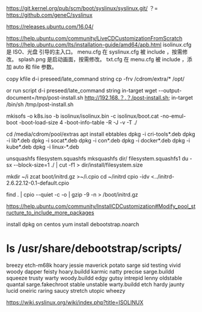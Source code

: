https://git.kernel.org/pub/scm/boot/syslinux/syslinux.git/    ？=  https://github.com/geneC/syslinux

https://releases.ubuntu.com/16.04/

https://help.ubuntu.com/community/LiveCDCustomizationFromScratch
https://help.ubuntu.com/lts/installation-guide/amd64/apb.html
isolinux.cfg 是 ISO、光盘 引导的主入口。
menu.cfg 在 syslinux.cfg 被 include ，按需修改。
splash.png 是启动画面，按需修改。
txt.cfg 在 menu.cfg 被 include ，添加 auto 和 file 参数。

copy kfile 
d-i  preseed/late_command       string cp -frv /cdrom/extra/* /opt/

or run script
d-i preseed/late_command string in-target wget --output-document=/tmp/post-install.sh http://192.168.？.？/post-install.sh; in-target /bin/sh /tmp/post-install.sh

mkisofs  -o  k8s.iso   -b  isolinux/isolinux.bin  -c  isolinux/boot.cat  -no-emul-boot -boot-load-size 4 -boot-info-table -R -J -v -T ./

cd /media/cdrom/pool/extras
apt install ebtables
dpkg -i cri-tools*.deb
dpkg -i lib*.deb
dpkg -i socat*.deb
dpkg -i con*.deb
dpkg -i docker*.deb
dpkg -i kube*.deb
dpkg -i linux-*.deb


unsquashfs filesystem.squashfs
mksquashfs dir/ filesystem.squashfs1
du -sx --block-size=1 ./ | cut -f1 > dir/install/filesystem.size

mkdir ~/i
zcat boot/initrd.gz >~/i.cpio
cd ~/initrd
cpio -idv <../initrd-2.6.22.12-0.1-default.cpio

find . | cpio --quiet -c -o | gzip -9 -n > /boot/initrd.gz


https://help.ubuntu.com/community/InstallCDCustomization#Modify_pool_structure_to_include_more_packages


install dpkg on centos
yum install debootstrap.noarch

# ls /usr/share/debootstrap/scripts/
breezy  etch-m68k  hoary         jessie  maverick   potato   sarge             sid      testing   vivid         woody
dapper  feisty     hoary.buildd  karmic  natty      precise  sarge.buildd      squeeze  trusty    warty         woody.buildd
edgy    gutsy      intrepid      lenny   oldstable  quantal  sarge.fakechroot  stable   unstable  warty.buildd
etch    hardy      jaunty        lucid   oneiric    raring   saucy             stretch  utopic    wheezy

https://wiki.syslinux.org/wiki/index.php?title=ISOLINUX
